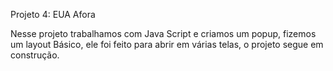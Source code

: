 Projeto 4: EUA Afora

Nesse projeto trabalhamos com Java Script e criamos um popup, fizemos um layout Básico,
ele foi feito para abrir em várias telas, o projeto segue em construção.
